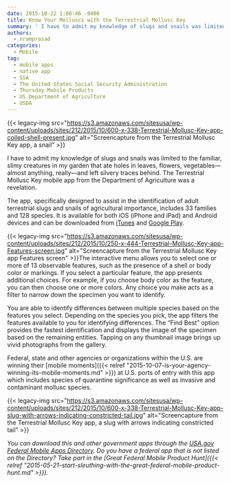 ```yaml
---
date: 2015-10-22 1:00:46 -0400
title: Know Your Molluscs with the Terrestrial Mollusc Key
summary: ' I have to admit my knowledge of slugs and snails was limited to the familiar, slimy creatures in my garden that ate holes in leaves, flowers, vegetables&mdash;almost anything, really&mdash;and left silvery traces behind. The Terrestrial Mollusc Key mobile app from the Department'
authors:
  - nramprasad
categories:
  - Mobile
tag:
  - mobile apps
  - native app
  - SSA
  - The United States Social Security Administration
  - Thursday Mobile Products
  - US Department of Agriculture
  - USDA
---
```


{{< legacy-img src="https://s3.amazonaws.com/sitesusa/wp-content/uploads/sites/212/2015/10/600-x-338-Terrestrial-Mollusc-Key-app-coiled-shell-present.jpg" alt="Screencapture from the Terrestrial Mollusc Key app, a snail" >}}

I have to admit my knowledge of slugs and snails was limited to the familiar, slimy creatures in my garden that ate holes in leaves, flowers, vegetables—almost anything, really—and left silvery traces behind. The Terrestrial Mollusc Key mobile app from the Department of Agriculture was a revelation.

The app, specifically designed to assist in the identification of adult terrestrial slugs and snails of agricultural importance, includes 33 families and 128 species. It is available for both iOS (iPhone and iPad) and Android devices and can be downloaded from [iTunes](https://itunes.apple.com/us/app/terrestrial-mollusc-key/id818984385?mt=8) and [Google Play](https://play.google.com/store/apps/details?id=com.lucidcentral.mobile.mollusc_tool&hl=enn).

{{< legacy-img src="https://s3.amazonaws.com/sitesusa/wp-content/uploads/sites/212/2015/10/250-x-444-Terrestrial-Mollusc-Key-app-Features-screen.jpg" alt="Screencapture from the Terrestrial Mollusc Key app Features screen" >}}The interactive menu allows you to select one or more of 13 observable features, such as the presence of a shell or body color or markings. If you select a particular feature, the app presents additional choices. For example, if you choose body color as the feature, you can then choose one or more colors. Any choice you make acts as a filter to narrow down the specimen you want to identify.

You are able to identify differences between multiple species based on the features you select. Depending on the species you pick, the app filters the features available to you for identifying differences. The “Find Best” option provides the fastest identification and displays the image of the specimen based on the remaining entities. Tapping on any thumbnail image brings up vivid photographs from the gallery.

Federal, state and other agencies or organizations within the U.S. are winning their [mobile moments]({{< relref "2015-10-07-is-your-agency-winning-its-mobile-moments.md" >}}) at U.S. ports of entry with this app which includes species of quarantine significance as well as invasive and contaminant mollusc species.

{{< legacy-img src="https://s3.amazonaws.com/sitesusa/wp-content/uploads/sites/212/2015/10/600-x-338-Terrestrial-Mollusc-Key-app-slug-with-arrows-indicating-constricted-tail.jpg" alt="Screencapture from the Terrestrial Mollusc Key app, a slug with arrows indicating constricted tail" >}}

_You can download this and other government apps through the [USA.gov Federal Mobile Apps Directory](https://www.usa.gov/mobile-apps). Do you have a federal app that is not listed on the Directory? Take part in the [Great Federal Mobile Product Hunt]({{< relref "2015-05-21-start-sleuthing-with-the-great-federal-mobile-product-hunt.md" >}})._

<div class="sharedaddy sd-sharing-enabled">
</div>